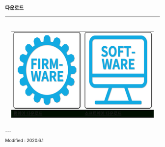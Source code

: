 ### 다운로드

---

<style>

</style>
<div align="center" style="padding:20px 20px 20px 20px">
<table align="center" style="border-right:none; border-left:none; border-top:none; border-bottom:none">
    <div align="center">
        <tr>
        <td style="border-right:none; border-left:none; border-top:none; border-bottom:none">
            <button type="button" style="background:white; border-radius:0.5em;" onclick="window.open('http://dev.byrobot.co.kr/products/')"><img src="/assets/images/simple-icons/firmware_icon.png" alt="firmware download" height="240" width="240"></button>
        </td>
        <td style="border-right:none; border-left:none; border-top:none; border-bottom:none">
            <button type="button" style="background:white; border-radius:0.5em;" onclick="window.open('https://byrobot.co.kr/page/?pid=software')"><img src="/assets/images/simple-icons/software_icon.png" alt="software download" height="240" width="240"></button>
        </td>
    </tr>
    <tr>
        <td bgcolor=none style="border-right:none; border-left:none; border-top:none; border-bottom:none">
            <a href="http://dev.byrobot.co.kr/products/"><b>펌웨어 다운로드</b></a>
        </td>
        <td bgcolor=none style="border-right:none; border-left:none; border-top:none; border-bottom:none">
            <a href="https://byrobot.co.kr/page/?pid=software"><b>소프트웨어 다운로드</b></a>
        </td>
    </tr>
</div>
</table>
</div>
---

Modified : 2020.6.1